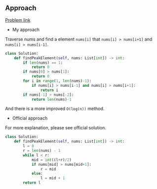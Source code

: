 ## Approach

[Problem link](https://leetcode.com/problems/find-peak-element/)

- My approach

Traverse nums and find a element `nums[i]` that `nums[i] > nums[i+1]` and `nums[i] > nums[i-1]`.

```python
class Solution:
    def findPeakElement(self, nums: List[int]) -> int:
        if len(nums) == 1:
            return 0
        if nums[0] > nums[1]:
            return 0
        for i in range(1, len(nums)-1):
            if nums[i] > nums[i-1] and nums[i] > nums[i+1]:
                return i
        if nums[-1] > nums[-2]:
            return len(nums)-1
```

And there is a more improved `O(log(n))` method.

- Official approach

For more explanation, please see official solution.

```python
class Solution:
    def findPeakElement(self, nums: List[int]) -> int:
        l = 0
        r = len(nums) - 1
        while l < r:
            mid = int((l+r)/2)
            if nums[mid] > nums[mid+1]:
                r = mid
            else:
                l = mid + 1
        return l
```
